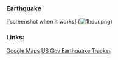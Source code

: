 ### Earthquake 



![screenshot when it works] (![1hour.png](..%2F..%2FDesktop%2F1hour.png))

### Links:

[Google Maps](https://www.google.com/maps/place/770+Eastern+Pkwy,+Brooklyn,+NY+11213/@40.6690733,-73.9453796,17z/data=!3m1!4b1!4m6!3m5!1s0x89c25b78c76258cd:0xb9a79f9ecded5617!8m2!3d40.6690693!4d-73.9428047!16s%2Fg%2F11c5pt8fy4?entry=ttu)
[US Gov Earthquake Tracker](https://www.usgs.gov/programs/earthquake-hazards/earthquakes)


